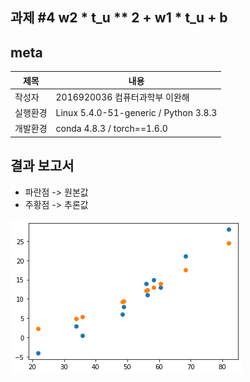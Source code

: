 ## 과제 #4 w2 * t_u ** 2 + w1 * t_u + b

## meta

| 제목     | 내용                                  |
| -------- | ------------------------------------- |
| 작성자   | 2016920036 컴퓨터과학부 이완해        |
| 실행환경 | Linux 5.4.0-51-generic / Python 3.8.3 |
| 개발환경 | conda 4.8.3 / torch==1.6.0            |

## 결과 보고서

* 파란점 -> 원본값
* 주황점 -> 추론값

![img](./assignment-4.png)